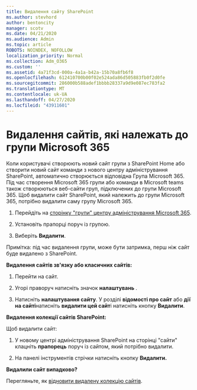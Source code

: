 ```yaml
---
title: Видалення сайту SharePoint
ms.author: stevhord
author: bentoncity
manager: scotv
ms.date: 04/21/2020
ms.audience: Admin
ms.topic: article
ROBOTS: NOINDEX, NOFOLLOW
localization_priority: Normal
ms.collection: Adm_O365
ms.custom: ''
ms.assetid: 4a71f3cd-000a-4a1a-b42a-15b70a8fb6f8
ms.openlocfilehash: 612410700b00f02e524ada86d505883fb0f2d0fe
ms.sourcegitcommit: 286000b588adef1bbbb28337a9d9e087ec783fa2
ms.translationtype: MT
ms.contentlocale: uk-UA
ms.lasthandoff: 04/27/2020
ms.locfileid: "43911601"
---
```

# <a name="delete-sites-that-belong-to-an-microsoft-365-group"></a>Видалення сайтів, які належать до групи Microsoft 365

Коли користувачі створюють новий сайт групи з SharePoint Home або створити новий сайт команди з нового центру адміністрування SharePoint, автоматично створюється відповідна Група Microsoft 365. Під час створення Microsoft 365 групи або команди в Microsoft teams також створюються веб-сайти груп, підключених до групи Microsoft 365. Щоб видалити сайт SharePoint, який належить до групи Microsoft 365, потрібно видалити саму групу Microsoft 365. 
  
1. Перейдіть на [сторінку "групи" центру адміністрування Microsoft 365](https://portal.office.com/adminportal/home#/groups).
    
2. Установіть прапорці поруч із групою.
    
3. Виберіть **Видалити**.
    
Примітка: під час видалення групи, може бути затримка, перш ніж сайт буде видалено з SharePoint.
  
**Видалення сайтів зв'язку або класичних сайтів:**

1. Перейти на сайт.
  
2. Угорі праворуч натисніть значок **налаштувань** . 
  
3. Натисніть **налаштування сайту**. У розділі **відомості про сайт** або **дії на сайті**натисніть **видалити цей сайт**і натисніть кнопку **Видалити**.
  
**Видалення колекції сайтів SharePoint:**

Щоб видалити сайт:
  
1. У новому центрі адміністрування SharePoint на сторінці "сайти" клацніть **прапорець** поруч із сайтом, який потрібно видалити. 
    
2. На панелі інструментів стрічки натисніть кнопку **Видалити.**
    
**Видалили сайт випадково?**

Перегляньте, як [відновити видалену колекцію сайтів](https://go.microsoft.com/fwlink/?linkid=867660).
  

